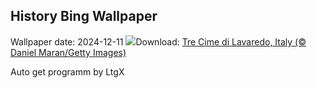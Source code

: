 ## History Bing Wallpaper
Wallpaper date: 2024-12-11
![](https://www.bing.com/th?id=OHR.DolomitesSky_EN-IN3020670588_UHD.jpg&w=1000)Download: [Tre Cime di Lavaredo, Italy (© Daniel Maran/Getty Images)](https://www.bing.com/th?id=OHR.DolomitesSky_EN-IN3020670588_UHD.jpg)

Auto get programm by LtgX
